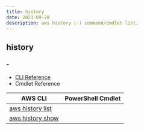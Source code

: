 ```yaml
---
title: history
date: 2023-09-28
description: aws history (-) command/cmdlet list.
---
```


## history

### -

* [CLI Reference](https://awscli.amazonaws.com/v2/documentation/api/latest/reference/history/index.html)
* Cmdlet Reference

|AWS CLI|PowerShell Cmdlet|
|----|----|
|[aws history list](https://awscli.amazonaws.com/v2/documentation/api/latest/reference/history/list.html)||
|[aws history show](https://awscli.amazonaws.com/v2/documentation/api/latest/reference/history/show.html)||

